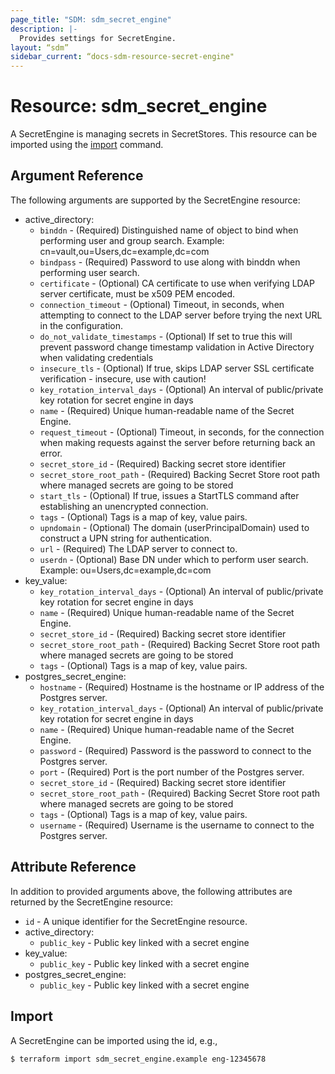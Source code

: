 ```yaml
---
page_title: "SDM: sdm_secret_engine"
description: |-
  Provides settings for SecretEngine.
layout: “sdm”
sidebar_current: “docs-sdm-resource-secret-engine"
---
```

# Resource: sdm_secret_engine

A SecretEngine is managing secrets in SecretStores.
This resource can be imported using the [import](https://www.terraform.io/docs/cli/commands/import.html) command.
## Argument Reference
The following arguments are supported by the SecretEngine resource:
* active_directory:
	* `binddn` - (Required) Distinguished name of object to bind when performing user and group search. Example: cn=vault,ou=Users,dc=example,dc=com
	* `bindpass` - (Required) Password to use along with binddn when performing user search.
	* `certificate` - (Optional) CA certificate to use when verifying LDAP server certificate, must be x509 PEM encoded.
	* `connection_timeout` - (Optional) Timeout, in seconds, when attempting to connect to the LDAP server before trying the next URL in the configuration.
	* `do_not_validate_timestamps` - (Optional) If set to true this will prevent password change timestamp validation in Active Directory when validating credentials
	* `insecure_tls` - (Optional) If true, skips LDAP server SSL certificate verification - insecure, use with caution!
	* `key_rotation_interval_days` - (Optional) An interval of public/private key rotation for secret engine in days
	* `name` - (Required) Unique human-readable name of the Secret Engine.
	* `request_timeout` - (Optional) Timeout, in seconds, for the connection when making requests against the server before returning back an error.
	* `secret_store_id` - (Required) Backing secret store identifier
	* `secret_store_root_path` - (Required) Backing Secret Store root path where managed secrets are going to be stored
	* `start_tls` - (Optional) If true, issues a StartTLS command after establishing an unencrypted connection.
	* `tags` - (Optional) Tags is a map of key, value pairs.
	* `upndomain` - (Optional) The domain (userPrincipalDomain) used to construct a UPN string for authentication.
	* `url` - (Required) The LDAP server to connect to.
	* `userdn` - (Optional) Base DN under which to perform user search. Example: ou=Users,dc=example,dc=com
* key_value:
	* `key_rotation_interval_days` - (Optional) An interval of public/private key rotation for secret engine in days
	* `name` - (Required) Unique human-readable name of the Secret Engine.
	* `secret_store_id` - (Required) Backing secret store identifier
	* `secret_store_root_path` - (Required) Backing Secret Store root path where managed secrets are going to be stored
	* `tags` - (Optional) Tags is a map of key, value pairs.
* postgres_secret_engine:
	* `hostname` - (Required) Hostname is the hostname or IP address of the Postgres server.
	* `key_rotation_interval_days` - (Optional) An interval of public/private key rotation for secret engine in days
	* `name` - (Required) Unique human-readable name of the Secret Engine.
	* `password` - (Required) Password is the password to connect to the Postgres server.
	* `port` - (Required) Port is the port number of the Postgres server.
	* `secret_store_id` - (Required) Backing secret store identifier
	* `secret_store_root_path` - (Required) Backing Secret Store root path where managed secrets are going to be stored
	* `tags` - (Optional) Tags is a map of key, value pairs.
	* `username` - (Required) Username is the username to connect to the Postgres server.
## Attribute Reference
In addition to provided arguments above, the following attributes are returned by the SecretEngine resource:
* `id` - A unique identifier for the SecretEngine resource.
* active_directory:
	* `public_key` - Public key linked with a secret engine
* key_value:
	* `public_key` - Public key linked with a secret engine
* postgres_secret_engine:
	* `public_key` - Public key linked with a secret engine
## Import
A SecretEngine can be imported using the id, e.g.,

```
$ terraform import sdm_secret_engine.example eng-12345678
```
